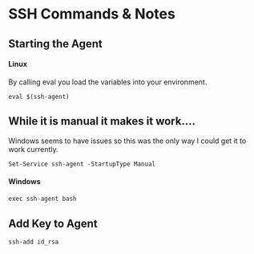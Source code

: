 # SSH Commands & Notes

## Starting the Agent

#### Linux
By calling eval you load the variables into your environment.
```Shell
eval $(ssh-agent)
```

## While it is manual it makes it work....

Windows seems to have issues so this was the only way I could get it to work currently.
```shell
Set-Service ssh-agent -StartupType Manual 
```

#### Windows
```powershell
exec ssh-agent bash
```

## Add Key to Agent
```shell
ssh-add id_rsa
```